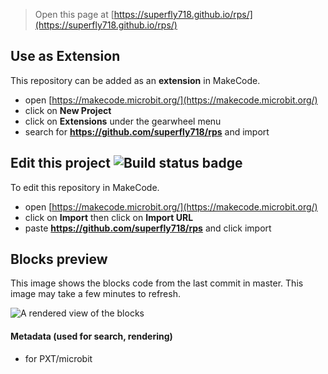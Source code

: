 
> Open this page at [https://superfly718.github.io/rps/](https://superfly718.github.io/rps/)

## Use as Extension

This repository can be added as an **extension** in MakeCode.

* open [https://makecode.microbit.org/](https://makecode.microbit.org/)
* click on **New Project**
* click on **Extensions** under the gearwheel menu
* search for **https://github.com/superfly718/rps** and import

## Edit this project ![Build status badge](https://github.com/superfly718/rps/workflows/MakeCode/badge.svg)

To edit this repository in MakeCode.

* open [https://makecode.microbit.org/](https://makecode.microbit.org/)
* click on **Import** then click on **Import URL**
* paste **https://github.com/superfly718/rps** and click import

## Blocks preview

This image shows the blocks code from the last commit in master.
This image may take a few minutes to refresh.

![A rendered view of the blocks](https://github.com/superfly718/rps/raw/master/.github/makecode/blocks.png)

#### Metadata (used for search, rendering)

* for PXT/microbit
<script src="https://makecode.com/gh-pages-embed.js"></script><script>makeCodeRender("{{ site.makecode.home_url }}", "{{ site.github.owner_name }}/{{ site.github.repository_name }}");</script>
